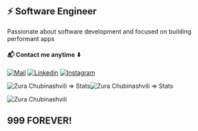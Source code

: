 ## ⚡ Software Engineer

Passionate about software development and focused on building performant apps

#### 📬 Contact me anytime ⬇

[![Mail](https://img.shields.io/badge/-Email%20me!-black?style=for-the-badge&logo=gmail)](mailto:chubinashvili2003@gmail.com)
[![Linkedin](https://img.shields.io/badge/-LinkedIn-black?style=for-the-badge&logo=Linkedin)](https://www.linkedin.com/in/zura-chubinashvili/)
[![Instagram](https://img.shields.io/badge/-Instagram-black?style=for-the-badge&logo=instagram)](https://www.instagram.com/zurachubinashvili999/)

<div style="display:flex; align-items: center; flex-wrap: wrap;">
    <img src="https://github-readme-stats-sigma-five.vercel.app/api?username=chubinashvili&count_private=true&show_icons=true&include_all_commits=true&theme=calm" alt="Zura Chubinashvili => Stats" />
   <img src="https://github-readme-stats-sigma-five.vercel.app/api/top-langs/?username=chubinashvili&layout=compact" alt="Zura Chubinashvili => Stats" />
</div>

<p><img align="center" src="https://github-readme-streak-stats.herokuapp.com/?user=chubinashvili&" alt="Zura Chubinashvili" /></p>

## 999 FOREVER!
